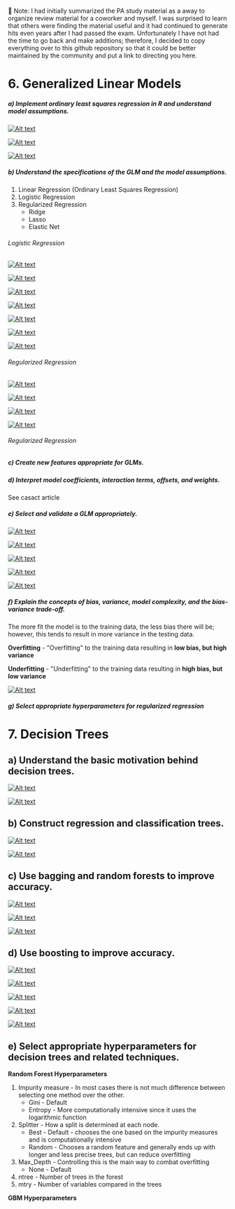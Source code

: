 :memo: Note: I had initially summarized the PA study material as a away to organize review material for a coworker and myself. I was surprised to learn that others were finding the material useful and it had continued to generate hits even years after I had passed the exam. Unfortunately I have not had the time to go back and make additions; therefore, I decided to copy everything over to this github repository so that it could be better maintained by the community and put a link to directing you here.


# 6. Generalized Linear Models

##### a) Implement ordinary least squares regression in R and understand model assumptions.
[![Alt text](https://img.youtube.com/vi/PaFPbb66DxQ/0.jpg)](https://www.youtube.com/watch?v=PaFPbb66DxQ)

[![Alt text](https://img.youtube.com/vi/nk2CQITm_eo/0.jpg)](https://www.youtube.com/watch?v=nk2CQITm_eo)

[![Alt text](https://img.youtube.com/vi/u1cc1r_Y7M0/0.jpg)](https://www.youtube.com/watch?v=u1cc1r_Y7M0)

##### b) Understand the specifications of the GLM and the model assumptions. 
1. Linear Regression (Ordinary Least Squares Regression)
2. Logistic Regression
3. Regularized Regression 
    * Ridge
    * Lasso
    * Elastic Net

###### Logistic Regression

[![Alt text](https://img.youtube.com/vi/yIYKR4sgzI8/0.jpg)](https://www.youtube.com/watch?v=yIYKR4sgzI8)

[![Alt text](https://img.youtube.com/vi/vN5cNN2-HWE/0.jpg)](https://www.youtube.com/watch?v=vN5cNN2-HWE)

[![Alt text](https://img.youtube.com/vi/BfKanl1aSG0/0.jpg)](https://www.youtube.com/watch?v=BfKanl1aSG0)

[![Alt text](https://img.youtube.com/vi/xxFYro8QuXA/0.jpg)](https://www.youtube.com/watch?v=xxFYro8QuXA)

[![Alt text](https://img.youtube.com/vi/9T0wlKdew6I/0.jpg)](https://www.youtube.com/watch?v=9T0wlKdew6I)

[![Alt text](https://img.youtube.com/vi/JC56jS2gVUE/0.jpg)](https://www.youtube.com/watch?v=JC56jS2gVUE)

[![Alt text](https://img.youtube.com/vi/C4N3_XJJ-jU/0.jpg)](https://www.youtube.com/watch?v=C4N3_XJJ-jU)

###### Regularized Regression

[![Alt text](https://img.youtube.com/vi/Q81RR3yKn30/0.jpg)](https://www.youtube.com/watch?v=Q81RR3yKn30)

[![Alt text](https://img.youtube.com/vi/NGf0voTMlcs/0.jpg)](https://www.youtube.com/watch?v=NGf0voTMlcs)

[![Alt text](https://img.youtube.com/vi/1dKRdX9bfIo/0.jpg)](https://www.youtube.com/watch?v=1dKRdX9bfIo)

[![Alt text](https://img.youtube.com/vi/ctmNq7FgbvI/0.jpg)](https://www.youtube.com/watch?v=ctmNq7FgbvI)

###### Regularized Regression

##### c) Create new features appropriate for GLMs. 



##### d) Interpret model coefficients, interaction terms, offsets, and weights. 

See casact article

##### e) Select and validate a GLM appropriately. 

[![Alt text](https://img.youtube.com/vi/fSytzGwwBVw/0.jpg)](https://www.youtube.com/watch?v=fSytzGwwBVw)

[![Alt text](https://img.youtube.com/vi/Kdsp6soqA7o/0.jpg)](https://www.youtube.com/watch?v=Kdsp6soqA7o)

[![Alt text](https://img.youtube.com/vi/vP06aMoz4v8/0.jpg)](https://www.youtube.com/watch?v=vP06aMoz4v8)

[![Alt text](https://img.youtube.com/vi/4jRBRDbJemM/0.jpg)](https://www.youtube.com/watch?v=4jRBRDbJemM)

[![Alt text](https://img.youtube.com/vi/qcvAqAH60Yw/0.jpg)](https://www.youtube.com/watch?v=qcvAqAH60Yw)

##### f) Explain the concepts of bias, variance, model complexity, and the bias-variance trade-off. 

The more fit the model is to the training data, the less bias there will be; however, this tends to result in more variance in the testing data.

**Overfitting** - "Overfitting" to the training data resulting in **low bias, but high variance**

**Underfitting** - "Underfitting" to the training data resulting in **high bias, but low variance**

[![Alt text](https://img.youtube.com/vi/EuBBz3bI-aA/0.jpg)](https://www.youtube.com/watch?v=EuBBz3bI-aA)

##### g) Select appropriate hyperparameters for regularized regression 

# 7. Decision Trees 

## a) Understand the basic motivation behind decision trees. 

[![Alt text](https://img.youtube.com/vi/7VeUPuFGJHk/0.jpg)](https://www.youtube.com/watch?v=7VeUPuFGJHk)

[![Alt text](https://img.youtube.com/vi/wpNl-JwwplA/0.jpg)](https://www.youtube.com/watch?v=wpNl-JwwplA)

## b) Construct regression and classification trees. 

[![Alt text](https://img.youtube.com/vi/g9c66TUylZ4/0.jpg)](https://www.youtube.com/watch?v=g9c66TUylZ4)

[![Alt text](https://img.youtube.com/vi/D0efHEJsfHo/0.jpg)](https://www.youtube.com/watch?v=D0efHEJsfHo)

## c) Use bagging and random forests to improve accuracy. 

[![Alt text](https://img.youtube.com/vi/J4Wdy0Wc_xQ/0.jpg)](https://www.youtube.com/watch?v=J4Wdy0Wc_xQ)

[![Alt text](https://img.youtube.com/vi/nyxTdL_4Q-Q/0.jpg)](https://www.youtube.com/watch?v=nyxTdL_4Q-Q)

[![Alt text](https://img.youtube.com/vi/6EXPYzbfLCE/0.jpg)](https://www.youtube.com/watch?v=6EXPYzbfLCE)

## d) Use boosting to improve accuracy. 

[![Alt text](https://img.youtube.com/vi/LsK-xG1cLYA/0.jpg)](https://www.youtube.com/watch?v=LsK-xG1cLYA)

[![Alt text](https://img.youtube.com/vi/3CC4N4z3GJc/0.jpg)](https://www.youtube.com/watch?v=3CC4N4z3GJc)

[![Alt text](https://img.youtube.com/vi/2xudPOBz-vs/0.jpg)](https://www.youtube.com/watch?v=2xudPOBz-vs)

[![Alt text](https://img.youtube.com/vi/jxuNLH5dXCs/0.jpg)](https://www.youtube.com/watch?v=jxuNLH5dXCs)

[![Alt text](https://img.youtube.com/vi/StWY5QWMXCw/0.jpg)](https://www.youtube.com/watch?v=StWY5QWMXCw)

## e) Select appropriate hyperparameters for decision trees and related techniques. 

**Random Forest Hyperparameters**
1. Impurity measure - In most cases there is not much difference between selecting one method over the other. 
    * Gini - Default
    * Entropy - More computationally intensive since it uses the logarithmic function
2. Splitter - How a split is determined at each node. 
    * Best - Default - chooses the one based on the impurity measures and is computationally intensive
    * Random - Chooses a random feature and generally ends up with longer and less precise trees, but can reduce overfitting
3. Max_Depth - Controlling this is the main way to combat overfitting
    * None - Default
4. ntree - Number of trees in the forest
5. mtry - Number of variables compared in the trees

**GBM Hyperparameters**
